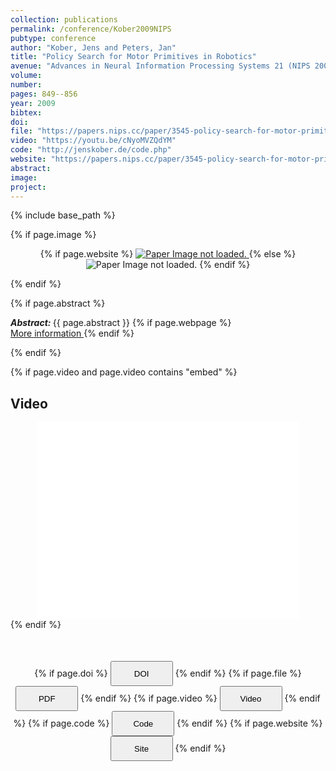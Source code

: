 ```yaml
---
collection: publications
permalink: /conference/Kober2009NIPS
pubtype: conference
author: "Kober, Jens and Peters, Jan"
title: "Policy Search for Motor Primitives in Robotics"
avenue: "Advances in Neural Information Processing Systems 21 (NIPS 2008)"
volume: 
number: 
pages: 849--856
year: 2009
bibtex: 
doi: 
file: "https://papers.nips.cc/paper/3545-policy-search-for-motor-primitives-in-robotics.pdf"
video: "https://youtu.be/cNyoMVZQdYM"
code: "http://jenskober.de/code.php"
website: "https://papers.nips.cc/paper/3545-policy-search-for-motor-primitives-in-robotics"
abstract: 
image: 
project: 
---
```

{% include base_path %}

{% if page.image %}
<p align="center">
{% if page.website %}
<a href="{{ page.website }}"> <img src="{{  page.image }}" alt="Paper Image not loaded." style="max-height:400px;max-width:400px"/> </a>
{% else %}
<img src="{{  page.image }}" alt="Paper Image not loaded." />
{% endif %}
</p>
{% endif %}

{% if page.abstract %}
<p> <strong> <em> Abstract: </em> </strong> {{ page.abstract }}
    {% if page.webpage %}
        <a href="{{ page.website}}"> <br> More information </a>
    {% endif %}
</p>
{% endif %}


{% if page.video and page.video contains "embed" %}
<h2> Video </h2>
<div align="center">
<iframe width="420" height="315" src="{{ page.video }}" frameborder="0" allowfullscreen ></iframe>
</div>
{% endif %}


<div align="center" style="margin-top: 50px">
{% if page.doi %}
<button name="button" onclick="{{ page.doi }}" style="height:40px;width:100px">DOI</button>
{% endif %}
{% if page.file %}
<button name="button" onclick="{{ page.file }}" style="height:40px;width:100px">PDF</button>
{% endif %}
{% if page.video %}
<button name="button" onclick="{{ page.video }}" style="height:40px;width:100px">Video</button>
{% endif %}
{% if page.code %}
<button name="button" onclick="{{ page.code }}" style="height:40px;width:100px">Code</button>
{% endif %}
{% if page.website %}
<button name="button" onclick="{{ page.website }}" style="height:40px;width:100px">Site</button>
{% endif %}
</div>
